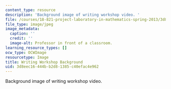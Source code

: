 ```yaml
---
content_type: resource
description: 'Background image of writing workshop video. '
file: /courses/18-821-project-laboratory-in-mathematics-spring-2013/3d8eec16444bb2d81385c40efac4e962_MIT18_821S13_wrtg_wksp_bg.jpg
file_type: image/jpeg
image_metadata:
  caption: ''
  credit: ''
  image-alt: Professor in front of a classroom.
learning_resource_types: []
ocw_type: OCWImage
resourcetype: Image
title: Writing Workshop Background
uid: 3d8eec16-444b-b2d8-1385-c40efac4e962
---
```

Background image of writing workshop video. 

